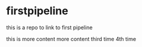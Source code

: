 # firstpipeline
this is a repo to link to first pipeline

this is more content
more content
third time
4th time

